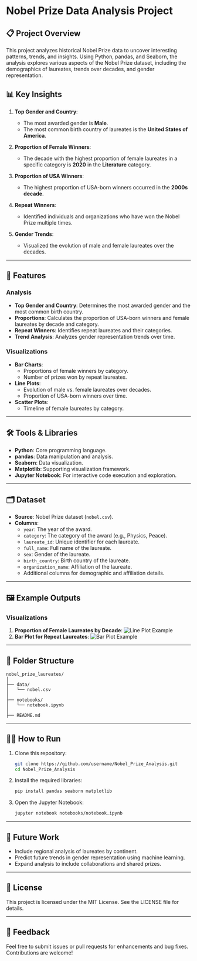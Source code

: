 # Nobel Prize Data Analysis Project

## 📋 Project Overview
This project analyzes historical Nobel Prize data to uncover interesting patterns, trends, and insights. Using Python, pandas, and Seaborn, the analysis explores various aspects of the Nobel Prize dataset, including the demographics of laureates, trends over decades, and gender representation.

## 📊 Key Insights
1. **Top Gender and Country**:
   - The most awarded gender is **Male**.
   - The most common birth country of laureates is the **United States of America**.
   
2. **Proportion of Female Winners**:
   - The decade with the highest proportion of female laureates in a specific category is **2020** in the **Literature** category.

3. **Proportion of USA Winners**:
   - The highest proportion of USA-born winners occurred in the **2000s decade**.

4. **Repeat Winners**:
   - Identified individuals and organizations who have won the Nobel Prize multiple times.

5. **Gender Trends**:
   - Visualized the evolution of male and female laureates over the decades.

---

## 🚀 Features
### Analysis
- **Top Gender and Country**: Determines the most awarded gender and the most common birth country.
- **Proportions**: Calculates the proportion of USA-born winners and female laureates by decade and category.
- **Repeat Winners**: Identifies repeat laureates and their categories.
- **Trend Analysis**: Analyzes gender representation trends over time.

### Visualizations
- **Bar Charts**:
  - Proportions of female winners by category.
  - Number of prizes won by repeat laureates.
- **Line Plots**:
  - Evolution of male vs. female laureates over decades.
  - Proportion of USA-born winners over time.
- **Scatter Plots**:
  - Timeline of female laureates by category.


---

## 🛠️ Tools & Libraries
- **Python**: Core programming language.
- **pandas**: Data manipulation and analysis.
- **Seaborn**: Data visualization.
- **Matplotlib**: Supporting visualization framework.
- **Jupyter Notebook**: For interactive code execution and exploration.

---

## 🗂️ Dataset
- **Source**: Nobel Prize dataset (`nobel.csv`).
- **Columns**:
  - `year`: The year of the award.
  - `category`: The category of the award (e.g., Physics, Peace).
  - `laureate_id`: Unique identifier for each laureate.
  - `full_name`: Full name of the laureate.
  - `sex`: Gender of the laureate.
  - `birth_country`: Birth country of the laureate.
  - `organization_name`: Affiliation of the laureate.
  - Additional columns for demographic and affiliation details.

---

## 🖼️ Example Outputs
### Visualizations
1. **Proportion of Female Laureates by Decade**:
   ![Line Plot Example](example-line-plot.png)
2. **Bar Plot for Repeat Laureates**:
   ![Bar Plot Example](example-bar-plot.png)

---

## 📂 Folder Structure
```
nobel_prize_laureates/
│
├── data/
│   └── nobel.csv
│
├── notebooks/
│   └── notebook.ipynb
│
├── README.md
```

---

## 🧑‍💻 How to Run
1. Clone this repository:
   ```bash
   git clone https://github.com/username/Nobel_Prize_Analysis.git
   cd Nobel_Prize_Analysis
   ```
2. Install the required libraries:
   ```bash
   pip install pandas seaborn matplotlib
   ```
3. Open the Jupyter Notebook:
   ```bash
   jupyter notebook notebooks/notebook.ipynb
   ```

---

## 🌟 Future Work
- Include regional analysis of laureates by continent.
- Predict future trends in gender representation using machine learning.
- Expand analysis to include collaborations and shared prizes.

---

## 📜 License
This project is licensed under the MIT License. See the LICENSE file for details.

---

## 💬 Feedback
Feel free to submit issues or pull requests for enhancements and bug fixes. Contributions are welcome!
